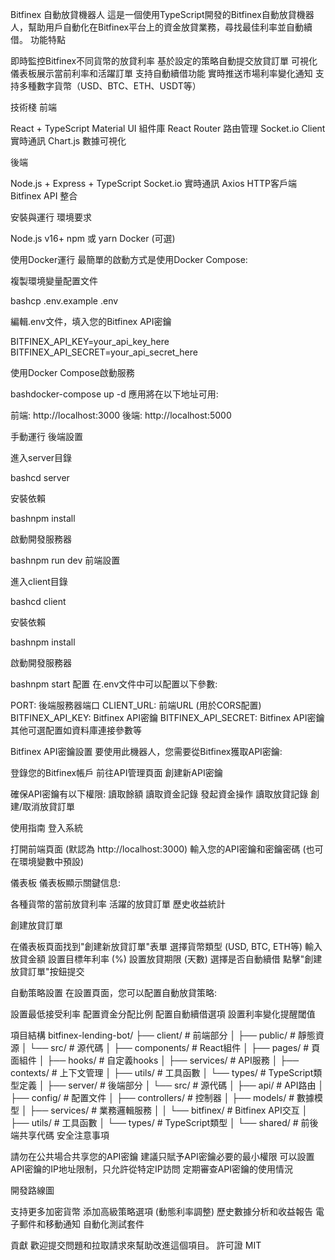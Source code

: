 Bitfinex 自動放貸機器人
這是一個使用TypeScript開發的Bitfinex自動放貸機器人，幫助用戶自動化在Bitfinex平台上的資金放貸業務，尋找最佳利率並自動續借。
功能特點

即時監控Bitfinex不同貨幣的放貸利率
基於設定的策略自動提交放貸訂單
可視化儀表板展示當前利率和活躍訂單
支持自動續借功能
實時推送市場利率變化通知
支持多種數字貨幣（USD、BTC、ETH、USDT等）

技術棧
前端

React + TypeScript
Material UI 組件庫
React Router 路由管理
Socket.io Client 實時通訊
Chart.js 數據可視化

後端

Node.js + Express + TypeScript
Socket.io 實時通訊
Axios HTTP客戶端
Bitfinex API 整合

安裝與運行
環境要求

Node.js v16+
npm 或 yarn
Docker (可選)

使用Docker運行
最簡單的啟動方式是使用Docker Compose:

複製環境變量配置文件

bashcp .env.example .env

編輯.env文件，填入您的Bitfinex API密鑰

BITFINEX_API_KEY=your_api_key_here
BITFINEX_API_SECRET=your_api_secret_here

使用Docker Compose啟動服務

bashdocker-compose up -d
應用將在以下地址可用:

前端: http://localhost:3000
後端: http://localhost:5000

手動運行
後端設置

進入server目錄

bashcd server

安裝依賴

bashnpm install

啟動開發服務器

bashnpm run dev
前端設置

進入client目錄

bashcd client

安裝依賴

bashnpm install

啟動開發服務器

bashnpm start
配置
在.env文件中可以配置以下參數:

PORT: 後端服務器端口
CLIENT_URL: 前端URL (用於CORS配置)
BITFINEX_API_KEY: Bitfinex API密鑰
BITFINEX_API_SECRET: Bitfinex API密鑰
其他可選配置如資料庫連接參數等

Bitfinex API密鑰設置
要使用此機器人，您需要從Bitfinex獲取API密鑰:

登錄您的Bitfinex帳戶
前往API管理頁面
創建新API密鑰

確保API密鑰有以下權限:
讀取餘額
讀取資金記錄
發起資金操作
讀取放貸記錄
創建/取消放貸訂單



使用指南
登入系統

打開前端頁面 (默認為 http://localhost:3000)
輸入您的API密鑰和密鑰密碼 (也可在環境變數中預設)

儀表板
儀表板顯示關鍵信息:

各種貨幣的當前放貸利率
活躍的放貸訂單
歷史收益統計

創建放貸訂單

在儀表板頁面找到"創建新放貸訂單"表單
選擇貨幣類型 (USD, BTC, ETH等)
輸入放貸金額
設置目標年利率 (%)
設置放貸期限 (天數)
選擇是否自動續借
點擊"創建放貸訂單"按鈕提交

自動策略設置
在設置頁面，您可以配置自動放貸策略:

設置最低接受利率
配置資金分配比例
配置自動續借選項
設置利率變化提醒閾值

項目結構
bitfinex-lending-bot/
├── client/                 # 前端部分
│   ├── public/             # 靜態資源
│   └── src/                # 源代碼
│       ├── components/     # React組件
│       ├── pages/          # 頁面組件
│       ├── hooks/          # 自定義hooks
│       ├── services/       # API服務
│       ├── contexts/       # 上下文管理
│       ├── utils/          # 工具函數
│       └── types/          # TypeScript類型定義
│
├── server/                 # 後端部分
│   └── src/                # 源代碼
│       ├── api/            # API路由
│       ├── config/         # 配置文件
│       ├── controllers/    # 控制器
│       ├── models/         # 數據模型
│       ├── services/       # 業務邏輯服務
│       │   └── bitfinex/   # Bitfinex API交互
│       ├── utils/          # 工具函數
│       └── types/          # TypeScript類型
│
└── shared/                 # 前後端共享代碼
安全注意事項

請勿在公共場合共享您的API密鑰
建議只賦予API密鑰必要的最小權限
可以設置API密鑰的IP地址限制，只允許從特定IP訪問
定期審查API密鑰的使用情況

開發路線圖

 支持更多加密貨幣
 添加高級策略選項 (動態利率調整)
 歷史數據分析和收益報告
 電子郵件和移動通知
 自動化測試套件

貢獻
歡迎提交問題和拉取請求來幫助改進這個項目。
許可證
MIT
